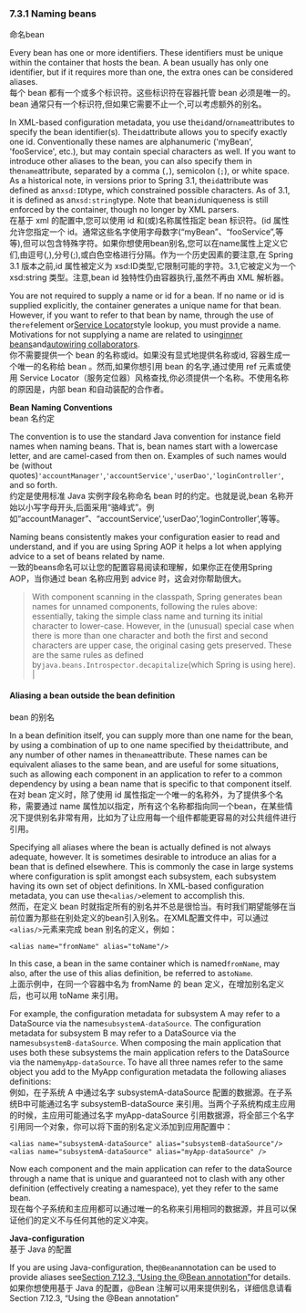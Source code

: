 ### 7.3.1 Naming beans

命名bean

Every bean has one or more identifiers. These identifiers must be unique within the container that hosts the bean. A bean usually has only one identifier, but if it requires more than one, the extra ones can be considered aliases.  
每个 bean 都有一个或多个标识符。这些标识符在容器托管 bean 必须是唯一的。bean 通常只有一个标识符,但如果它需要不止一个,可以考虑额外的别名。

In XML-based configuration metadata, you use the`id`and/or`name`attributes to specify the bean identifier\(s\). The`id`attribute allows you to specify exactly one id. Conventionally these names are alphanumeric \('myBean', 'fooService', etc.\), but may contain special characters as well. If you want to introduce other aliases to the bean, you can also specify them in the`name`attribute, separated by a comma \(`,`\), semicolon \(`;`\), or white space. As a historical note, in versions prior to Spring 3.1, the`id`attribute was defined as an`xsd:ID`type, which constrained possible characters. As of 3.1, it is defined as an`xsd:string`type. Note that bean`id`uniqueness is still enforced by the container, though no longer by XML parsers.  
在基于 xml 的配置中,您可以使用 id 和\(或\)名称属性指定 bean 标识符。\(id 属性允许您指定一个 id。通常这些名字使用字母数字\(“myBean”、“fooService”,等等\),但可以包含特殊字符。如果你想使用bean别名,您可以在name属性上定义它们,由逗号\(,\),分号\(;\),或白色空格进行分隔。作为一个历史因素的要注意,在 Spring 3.1 版本之前,id 属性被定义为 xsd:ID类型,它限制可能的字符。3.1,它被定义为一个 xsd:string 类型。注意,bean id 独特性仍由容器执行,虽然不再由 XML 解析器。

You are not required to supply a name or id for a bean. If no name or id is supplied explicitly, the container generates a unique name for that bean. However, if you want to refer to that bean by name, through the use of the`ref`element or[Service Locator](https://docs.spring.io/spring/docs/current/spring-framework-reference/htmlsingle/#beans-servicelocator)style lookup, you must provide a name. Motivations for not supplying a name are related to using[inner beans](https://docs.spring.io/spring/docs/current/spring-framework-reference/htmlsingle/#beans-inner-beans)and[autowiring collaborators](https://docs.spring.io/spring/docs/current/spring-framework-reference/htmlsingle/#beans-factory-autowire).  
你不需要提供一个 bean 的名称或id。如果没有显式地提供名称或id, 容器生成一个唯一的名称给 bean 。然而,如果你想引用 bean 的名字,通过使用 ref 元素或使用 Service Locator（服务定位器）风格查找,你必须提供一个名称。不使用名称的原因是，内部 bean 和自动装配的合作者。

**Bean Naming Conventions**  
bean 名约定

The convention is to use the standard Java convention for instance field names when naming beans. That is, bean names start with a lowercase letter, and are camel-cased from then on. Examples of such names would be \(without quotes\)`'accountManager'`,`'accountService'`,`'userDao'`,`'loginController'`, and so forth.  
约定是使用标准 Java 实例字段名称命名 bean 时的约定。也就是说,bean 名称开始以小写字母开头,后面采用“骆峰式”。例如“accountManager”、“accountService’,‘userDao’,‘loginController’,等等。

Naming beans consistently makes your configuration easier to read and understand, and if you are using Spring AOP it helps a lot when applying advice to a set of beans related by name.  
一致的beans命名可以让您的配置容易阅读和理解，如果你正在使用Spring AOP，当你通过 bean 名称应用到 advice 时，这会对你帮助很大。

> With component scanning in the classpath, Spring generates bean names for unnamed components, following the rules above: essentially, taking the simple class name and turning its initial character to lower-case. However, in the \(unusual\) special case when there is more than one character and both the first and second characters are upper case, the original casing gets preserved. These are the same rules as defined by`java.beans.Introspector.decapitalize`\(which Spring is using here\). \|

#### Aliasing a bean outside the bean definition

bean 的别名

In a bean definition itself, you can supply more than one name for the bean, by using a combination of up to one name specified by the`id`attribute, and any number of other names in the`name`attribute. These names can be equivalent aliases to the same bean, and are useful for some situations, such as allowing each component in an application to refer to a common dependency by using a bean name that is specific to that component itself.  
在对 bean 定义时，除了使用 id 属性指定一个唯一的名称外，为了提供多个名称，需要通过 name 属性加以指定，所有这个名称都指向同一个bean，在某些情况下提供别名非常有用，比如为了让应用每一个组件都能更容易的对公共组件进行引用。

Specifying all aliases where the bean is actually defined is not always adequate, however. It is sometimes desirable to introduce an alias for a bean that is defined elsewhere. This is commonly the case in large systems where configuration is split amongst each subsystem, each subsystem having its own set of object definitions. In XML-based configuration metadata, you can use the`<alias/>`element to accomplish this.  
然而，在定义 bean 时就指定所有的别名并不总是很恰当。有时我们期望能够在当前位置为那些在别处定义的bean引入别名。在XML配置文件中，可以通过`<alias/>`元素来完成 bean 别名的定义，例如：

```
<alias name="fromName" alias="toName"/>
```

In this case, a bean in the same container which is named`fromName`, may also, after the use of this alias definition, be referred to as`toName`.  
上面示例中，在同一个容器中名为 fromName 的 bean 定义，在增加别名定义后，也可以用 toName 来引用。

For example, the configuration metadata for subsystem A may refer to a DataSource via the name`subsystemA-dataSource`. The configuration metadata for subsystem B may refer to a DataSource via the name`subsystemB-dataSource`. When composing the main application that uses both these subsystems the main application refers to the DataSource via the name`myApp-dataSource`. To have all three names refer to the same object you add to the MyApp configuration metadata the following aliases definitions:  
例如，在子系统 A 中通过名字 subsystemA-dataSource 配置的数据源。在子系统B中可能通过名字 subsystemB-dataSource 来引用。当两个子系统构成主应用的时候，主应用可能通过名字 myApp-dataSource 引用数据源，将全部三个名字引用同一个对象，你可以将下面的别名定义添加到应用配置中：

```
<alias name="subsystemA-dataSource" alias="subsystemB-dataSource"/>
<alias name="subsystemA-dataSource" alias="myApp-dataSource" />
```

Now each component and the main application can refer to the dataSource through a name that is unique and guaranteed not to clash with any other definition \(effectively creating a namespace\), yet they refer to the same bean.  
现在每个子系统和主应用都可以通过唯一的名称来引用相同的数据源，并且可以保证他们的定义不与任何其他的定义冲突。

**Java-configuration**  
基于 Java 的配置

If you are using Java-configuration, the`@Bean`annotation can be used to provide aliases see[Section 7.12.3, “Using the @Bean annotation”](https://docs.spring.io/spring/docs/current/spring-framework-reference/htmlsingle/#beans-java-bean-annotation)for details.  
如果你想使用基于 Java 的配置，@Bean 注解可以用来提供别名，详细信息请看 Section 7.12.3, “Using the @Bean annotation”

